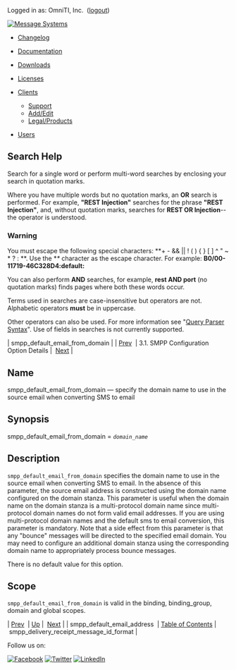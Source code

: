 Logged in as: OmniTI, Inc.  ([logout](https://support.messagesystems.com/logout.php))

[![Message Systems](https://support.messagesystems.com/images/ms-white205.png)](https://support.messagesystems.com/start.php) 

*   [Changelog](https://support.messagesystems.com/start.php?show=changelog)
*   [Documentation](https://support.messagesystems.com/docs/)
*   [Downloads](https://support.messagesystems.com/start.php)

*   [Licenses](https://support.messagesystems.com/license_summary.php)
*   <a href="">Clients</a>
    *   [Support](https://support.messagesystems.com/cs.php)
    *   [Add/Edit](https://support.messagesystems.com/edit_client.php)
    *   [Legal/Products](https://support.messagesystems.com/edit_products.php)
*   [Users](https://support.messagesystems.com/edit_customer.php)

## Search Help

Search for a single word or perform multi-word searches by enclosing your search in quotation marks.

Where you have multiple words but no quotation marks, an **OR** search is performed. For example, **"REST Injection"** searches for the phrase **"REST Injection"**, and, without quotation marks, searches for **REST OR Injection**--the operator is understood.

### Warning

You must escape the following special characters: **+ - && || ! ( ) { } [ ] ^ " ~ * ? : \**. Use the **\** character as the escape character. For example: **B0/00-11719-46C328D4\:default\:**

You can also perform **AND** searches, for example, **rest AND port** (no quotation marks) finds pages where both these words occur.

Terms used in searches are case-insensitive but operators are not. Alphabetic operators **must** be in uppercase.

Other operators can also be used. For more information see "[Query Parser Syntax](https://lucene.apache.org/core/old_versioned_docs/versions/3_0_0/queryparsersyntax.html)". Use of fields in searches is not currently supported.

| smpp_default_email_from_domain |
| [Prev](mobility.conf.smpp_default_email_address.php)  | 3.1. SMPP Configuration Option Details |  [Next](mobility.conf.smpp_delivery_receipt_message_id_format.php) |

<a name="mobility.conf.smpp_default_email_from_domain"></a>
## Name

smpp_default_email_from_domain — specify the domain name to use in the source email when converting SMS to email

## Synopsis

smpp_default_email_from_domain = *`domain_name`*

<a name="idp1507264"></a>
## Description

`smpp_default_email_from_domain` specifies the domain name to use in the source email when converting SMS to email. In the absence of this parameter, the source email address is constructed using the domain name configured on the domain stanza. This parameter is useful when the domain name on the domain stanza is a multi-protocol domain name since multi-protocol domain names do not form valid email addresses. If you are using multi-protocol domain names and the default sms to email conversion, this parameter is mandatory. Note that a side effect from this parameter is that any "bounce" messages will be directed to the specified email domain. You may need to configure an additional domain stanza using the corresponding domain name to appropriately process bounce messages.

There is no default value for this option.

<a name="idp1510848"></a>
## Scope

`smpp_default_email_from_domain` is valid in the binding, binding_group, domain and global scopes.

| [Prev](mobility.conf.smpp_default_email_address.php)  | [Up](mobility.smpp.options.php#mobility.conf) |  [Next](mobility.conf.smpp_delivery_receipt_message_id_format.php) |
| smpp_default_email_address  | [Table of Contents](index.php) |  smpp_delivery_receipt_message_id_format |

Follow us on:

[![Facebook](https://support.messagesystems.com/images/icon-facebook.png)](http://www.facebook.com/messagesystems) [![Twitter](https://support.messagesystems.com/images/icon-twitter.png)](http://twitter.com/#!/MessageSystems) [![LinkedIn](https://support.messagesystems.com/images/icon-linkedin.png)](http://www.linkedin.com/company/message-systems)